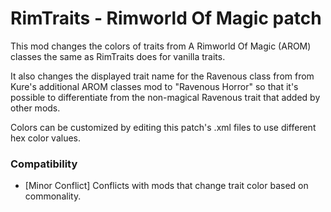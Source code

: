 # RimTraits - Rimworld Of Magic patch

This mod changes the colors of traits from A Rimworld Of Magic (AROM) classes the same as RimTraits does for vanilla traits.

It also changes the displayed trait name for the Ravenous class from from Kure's additional AROM classes mod to "Ravenous Horror" so that it's possible to differentiate from the non-magical Ravenous trait that added by other mods.

Colors can be customized by editing this patch's .xml files to use different hex color values.

### Compatibility

- [Minor Conflict] Conflicts with mods that change trait color based on commonality.

